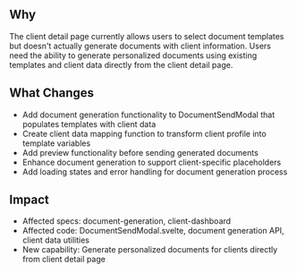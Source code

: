 ## Why

The client detail page currently allows users to select document templates but doesn't actually generate documents with client information. Users need the ability to generate personalized documents using existing templates and client data directly from the client detail page.

## What Changes

- Add document generation functionality to DocumentSendModal that populates templates with client data
- Create client data mapping function to transform client profile into template variables
- Add preview functionality before sending generated documents
- Enhance document generation to support client-specific placeholders
- Add loading states and error handling for document generation process

## Impact

- Affected specs: document-generation, client-dashboard
- Affected code: DocumentSendModal.svelte, document generation API, client data utilities
- New capability: Generate personalized documents for clients directly from client detail page
